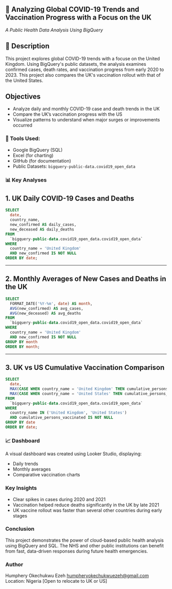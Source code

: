 ## 📂 Analyzing Global COVID-19 Trends and Vaccination Progress with a Focus on the UK
*A Public Health Data Analysis Using BigQuery*

## 📌 Description

This project explores global COVID-19 trends with a focuse on the United Kingdom. Using BigQuery's public datasets, the analysis examines confirmed cases, death rates, and vaccination progress from early 2020 to 2023. This project also compares the UK's vaccination rollout with that of the United States.

##  Objectives

- Analyze daily and monthly COVID-19 case and death trends in the UK  
- Compare the UK’s vaccination progress with the US  
- Visualize patterns to understand when major surges or improvements occurred  

### 🔧 Tools Used:
- Google BigQuery (SQL)
- Excel (for charting)
- GitHub (for documentation)
- Public Datasets: `bigquery-public-data.covid19_open_data`

### 📊 Key Analyses

## 1. UK Daily COVID-19 Cases and Deaths

```sql
SELECT
  date,
  country_name,
  new_confirmed AS daily_cases,
  new_deceased AS daily_deaths
FROM
  `bigquery-public-data.covid19_open_data.covid19_open_data`
WHERE
  country_name = 'United Kingdom'
  AND new_confirmed IS NOT NULL
ORDER BY date;
```

---

## 2. Monthly Averages of New Cases and Deaths in the UK

```sql
SELECT
  FORMAT_DATE('%Y-%m', date) AS month,
  AVG(new_confirmed) AS avg_cases,
  AVG(new_deceased) AS avg_deaths
FROM
  `bigquery-public-data.covid19_open_data.covid19_open_data`
WHERE
  country_name = 'United Kingdom'
  AND new_confirmed IS NOT NULL
GROUP BY month
ORDER BY month;
```

---

## 3. UK vs US Cumulative Vaccination Comparison

```sql
SELECT
  date,
  MAX(CASE WHEN country_name = 'United Kingdom' THEN cumulative_persons_vaccinated ELSE NULL END) AS uk_vaccinated,
  MAX(CASE WHEN country_name = 'United States' THEN cumulative_persons_vaccinated ELSE NULL END) AS us_vaccinated
FROM
  `bigquery-public-data.covid19_open_data.covid19_open_data`
WHERE
  country_name IN ('United Kingdom', 'United States')
  AND cumulative_persons_vaccinated IS NOT NULL
GROUP BY date
ORDER BY date;
```

### 📈 Dashboard
A visual dashboard was created using Looker Studio, displaying:
- Daily trends
- Monthly averages
- Comparative vaccination charts

### Key Insights
- Clear spikes in cases during 2020 and 2021
- Vaccination helped reduce deaths significantly in the UK by late 2021
- UK vaccine rollout was faster than several other countries during early stages

### Conclusion
This project demonstrates the power of cloud-based public health analysis using BigQuery and SQL. The NHS and other public institutions can benefit from fast, data-driven responses during future health emergencies.

### Author
Humphery Okechukwu Ezeh 
humpheryokechukwuezeh@gmail.com
Location: Nigeria [Open to relocate to UK or US]
